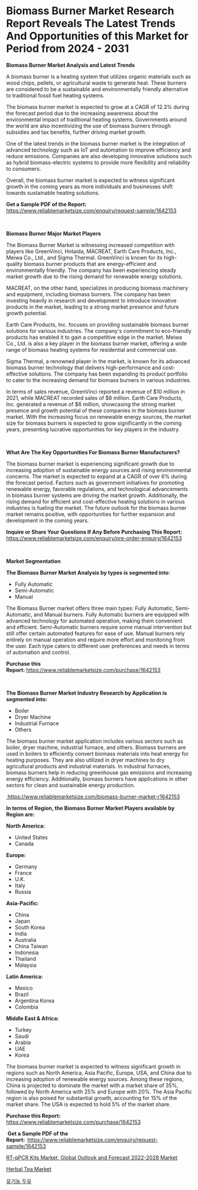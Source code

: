 <p><h1>Biomass Burner Market Research Report Reveals The Latest Trends And Opportunities of this Market for Period from 2024 - 2031</h1></p><p><strong>Biomass Burner Market Analysis and Latest Trends</strong></p>
<p><p>A biomass burner is a heating system that utilizes organic materials such as wood chips, pellets, or agricultural waste to generate heat. These burners are considered to be a sustainable and environmentally friendly alternative to traditional fossil fuel heating systems.</p><p>The biomass burner market is expected to grow at a CAGR of 12.3% during the forecast period due to the increasing awareness about the environmental impact of traditional heating systems. Governments around the world are also incentivizing the use of biomass burners through subsidies and tax benefits, further driving market growth.</p><p>One of the latest trends in the biomass burner market is the integration of advanced technology such as IoT and automation to improve efficiency and reduce emissions. Companies are also developing innovative solutions such as hybrid biomass-electric systems to provide more flexibility and reliability to consumers.</p><p>Overall, the biomass burner market is expected to witness significant growth in the coming years as more individuals and businesses shift towards sustainable heating solutions.</p></p>
<p><strong>Get a Sample PDF of the Report:&nbsp;</strong> <a href="https://www.reliablemarketsize.com/enquiry/request-sample/1642153">https://www.reliablemarketsize.com/enquiry/request-sample/1642153</a></p>
<p>&nbsp;</p>
<p><strong>Biomass Burner Major Market Players</strong></p>
<p><p>The Biomass Burner Market is witnessing increased competition with players like GreenVinci, Hntaida, MACREAT, Earth Care Products, Inc., Meiwa Co., Ltd., and Sigma Thermal. GreenVinci is known for its high-quality biomass burner products that are energy-efficient and environmentally friendly. The company has been experiencing steady market growth due to the rising demand for renewable energy solutions.</p><p>MACREAT, on the other hand, specializes in producing biomass machinery and equipment, including biomass burners. The company has been investing heavily in research and development to introduce innovative products in the market, leading to a strong market presence and future growth potential.</p><p>Earth Care Products, Inc. focuses on providing sustainable biomass burner solutions for various industries. The company's commitment to eco-friendly products has enabled it to gain a competitive edge in the market. Meiwa Co., Ltd. is also a key player in the biomass burner market, offering a wide range of biomass heating systems for residential and commercial use.</p><p>Sigma Thermal, a renowned player in the market, is known for its advanced biomass burner technology that delivers high-performance and cost-effective solutions. The company has been expanding its product portfolio to cater to the increasing demand for biomass burners in various industries.</p><p>In terms of sales revenue, GreenVinci reported a revenue of $10 million in 2021, while MACREAT recorded sales of $8 million. Earth Care Products, Inc. generated a revenue of $6 million, showcasing the strong market presence and growth potential of these companies in the biomass burner market. With the increasing focus on renewable energy sources, the market size for biomass burners is expected to grow significantly in the coming years, presenting lucrative opportunities for key players in the industry.</p></p>
<p>&nbsp;</p>
<p><strong>What Are The Key Opportunities For Biomass Burner Manufacturers?</strong></p>
<p><p>The biomass burner market is experiencing significant growth due to increasing adoption of sustainable energy sources and rising environmental concerns. The market is expected to expand at a CAGR of over 6% during the forecast period. Factors such as government initiatives for promoting renewable energy, favorable regulations, and technological advancements in biomass burner systems are driving the market growth. Additionally, the rising demand for efficient and cost-effective heating solutions in various industries is fueling the market. The future outlook for the biomass burner market remains positive, with opportunities for further expansion and development in the coming years.</p></p>
<p><strong>Inquire or Share Your Questions If Any Before Purchasing This Report:</strong> <a href="https://www.reliablemarketsize.com/enquiry/pre-order-enquiry/1642153">https://www.reliablemarketsize.com/enquiry/pre-order-enquiry/1642153</a></p>
<p>&nbsp;</p>
<p><strong>Market Segmentation</strong></p>
<p><strong>The Biomass Burner Market Analysis by types is segmented into:</strong></p>
<p><ul><li>Fully Automatic</li><li>Semi-Automatic</li><li>Manual</li></ul></p>
<p><p>The Biomass Burner market offers three main types: Fully Automatic, Semi-Automatic, and Manual burners. Fully Automatic burners are equipped with advanced technology for automated operation, making them convenient and efficient. Semi-Automatic burners require some manual intervention but still offer certain automated features for ease of use. Manual burners rely entirely on manual operation and require more effort and monitoring from the user. Each type caters to different user preferences and needs in terms of automation and control.</p></p>
<p><strong>Purchase this Report:&nbsp;</strong><a href="https://www.reliablemarketsize.com/purchase/1642153">https://www.reliablemarketsize.com/purchase/1642153</a></p>
<p>&nbsp;</p>
<p><strong>The Biomass Burner Market Industry Research by Application is segmented into:</strong></p>
<p><ul><li>Boiler</li><li>Dryer Machine</li><li>Industrial Furnace</li><li>Others</li></ul></p>
<p><p>The biomass burner market application includes various sectors such as boiler, dryer machine, industrial furnace, and others. Biomass burners are used in boilers to efficiently convert biomass materials into heat energy for heating purposes. They are also utilized in dryer machines to dry agricultural products and industrial materials. In industrial furnaces, biomass burners help in reducing greenhouse gas emissions and increasing energy efficiency. Additionally, biomass burners have applications in other sectors for clean and sustainable energy production.</p></p>
<p><a href="https://www.reliablemarketsize.com/biomass-burner-market-r1642153">&nbsp;https://www.reliablemarketsize.com/biomass-burner-market-r1642153</a></p>
<p><strong>In terms of Region, the Biomass Burner Market Players available by Region are:</strong></p>
<p>
    <p> <strong> North America: </strong>
        <ul>
            <li>United States</li>
            <li>Canada</li>
        </ul>
        </p> 
    <p> <strong> Europe: </strong>
        <ul>
            <li>Germany</li>
            <li>France</li>
            <li>U.K.</li>
            <li>Italy</li>
            <li>Russia</li>
        </ul>
        </p> 
    <p> <strong> Asia-Pacific: </strong>
        <ul>
            <li>China</li>
            <li>Japan</li>
            <li>South Korea</li>
            <li>India</li>
            <li>Australia</li>
            <li>China Taiwan</li>
            <li>Indonesia</li>
            <li>Thailand</li>
            <li>Malaysia</li>
        </ul>
        </p> 
    <p> <strong> Latin America: </strong>
        <ul>
            <li>Mexico</li>
            <li>Brazil</li>
            <li>Argentina Korea</li>
            <li>Colombia</li>
        </ul>
        </p> 
    <p> <strong> Middle East & Africa: </strong>
        <ul>
            <li>Turkey</li>
            <li>Saudi</li>
            <li>Arabia</li>
            <li>UAE</li>
            <li>Korea</li>
        </ul>
    </p>
    </p>
<p><p>The biomass burner market is expected to witness significant growth in regions such as North America, Asia Pacific, Europe, USA, and China due to increasing adoption of renewable energy sources. Among these regions, China is projected to dominate the market with a market share of 35%, followed by North America with 25% and Europe with 20%. The Asia Pacific region is also poised for substantial growth, accounting for 15% of the market share. The USA is expected to hold 5% of the market share.</p></p>
<p><strong>Purchase this Report: </strong><a href="https://www.reliablemarketsize.com/purchase/1642153">https://www.reliablemarketsize.com/purchase/1642153</a></p>
<p>&nbsp;<strong>Get a Sample PDF of the Report:&nbsp;&nbsp;</strong><a href="https://www.reliablemarketsize.com/enquiry/request-sample/1642153">https://www.reliablemarketsize.com/enquiry/request-sample/1642153</a></p>
<p><strong></strong></p>
<p><p><a href="https://www.linkedin.com/pulse/emerging-trends-rt-qpcr-kits-market-global-outlook-forecast-npruf">RT-qPCR Kits Market, Global Outlook and Forecast 2022-2028 Market</a></p><p><a href="https://github.com/Bryanturray6576/Market-Research-Report-List-1/blob/main/herbal-tea-market.md">Herbal Tea Market</a></p><p><a href="https://github.com/KellyLyncyh543964/Market-Research-Report-List-3/blob/main/942785648012.md">유기농 두유</a></p></p>